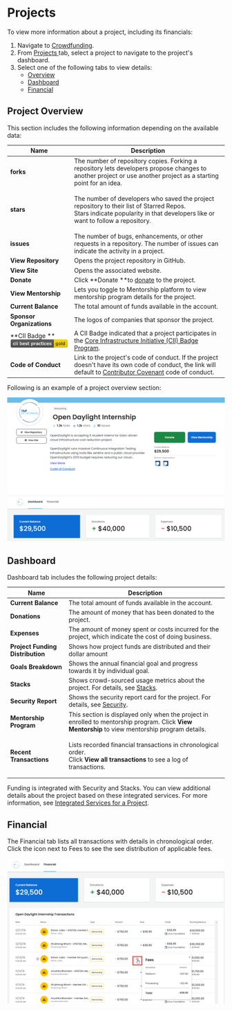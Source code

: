 # Projects

To view more information about a project, including its financials:

1. Navigate to [Crowdfunding](https://crowdfunding.lfx.linuxfoundation.org).
2. From [Projects ](./#Dashboard-ProjectsandMentorships)tab, select a project to navigate to the project's dashboard.&#x20;
3. Select one of the following tabs to view details:
   * [Overview](projects.md#ProjectsandMentorships-Overview)
   * [Dashboard](projects.md#dashboard)
   * [Financial](projects.md#ProjectsandMentorships-Financial)

## Project Overview <a href="projectsandmentorships-overview" id="projectsandmentorships-overview"></a>

This section includes the following information depending on the available data:

| Name                                                                    | Description                                                                                                                                                                                                                    |
| ----------------------------------------------------------------------- | ------------------------------------------------------------------------------------------------------------------------------------------------------------------------------------------------------------------------------ |
| **forks**                                                               | The number of repository copies. Forking a repository lets developers propose changes to another project or use another project as a starting point for an idea.                                                               |
| **stars**                                                               | <p>The number of developers who saved the project repository to their list of Starred Repos.<br>Stars indicate popularity in that developers like or want to follow a repository.</p>                                          |
| **issues**                                                              | The number of bugs, enhancements, or other requests in a repository. The number of issues can indicate the activity in a project.                                                                                              |
| **View Repository**                                                     | Opens the project repository in GitHub.                                                                                                                                                                                        |
| **View Site**                                                           | Opens the associated website.                                                                                                                                                                                                  |
| **Donate**                                                              | Click **Donate **to [donate](../donate-sponsor/) to the project.                                                                                                                                                               |
| **View Mentorship**                                                     | Lets you toggle to Mentorship platform to view mentorship program details for the project.                                                                                                                                     |
| **Current Balance**                                                     | The total amount of funds available in the account.                                                                                                                                                                            |
| **Sponsor Organizations**                                               | The logos of companies that sponsor the project.                                                                                                                                                                               |
| **CII Badge ** ![](<../../.gitbook/assets/7418513 (1) (2) (2) (2).png>) | A CII Badge indicated that a project participates in the [Core Infrastructure Initiative (CII) Badge Program](https://www.coreinfrastructure.org/programs/badge-program/).                                                     |
| **Code of Conduct**                                                     | Link to the project's code of conduct. If the project doesn't have its own code of conduct, the link will default to [Contributor Covenant](https://www.contributor-covenant.org/version/1/4/code-of-conduct) code of conduct. |

Following is an example of a project overview section:

![Project Overview](<../../.gitbook/assets/project overview (1).png>)

## Dashboard

Dashboard tab includes the following project details:&#x20;

| Name                             | Description                                                                                                                                                             |
| -------------------------------- | ----------------------------------------------------------------------------------------------------------------------------------------------------------------------- |
| **Current Balance**              | The total amount of funds available in the account.                                                                                                                     |
| **Donations**                    | The amount of money that has been donated to the project.                                                                                                               |
| **Expenses**                     | The amount of money spent or costs incurred for the project, which indicate the cost of doing business.                                                                 |
| **Project Funding Distribution** | Shows how project funds are distributed and their dollar amount                                                                                                         |
| **Goals Breakdown**              | Shows the annual financial goal and progress towards it by individual goal.                                                                                             |
| **Stacks**                       | Shows crowd-sourced usage metrics about the project. For details, see [Stacks](integrated-services-for-a-project.md#IntegratedServicesforaProject-Stacks).              |
| **Security Report**              | Shows the security report card for the project. For details, see [Security](integrated-services-for-a-project.md#IntegratedServicesforaProject-VulnerabilityDetection). |
| **Mentorship Program**           | This section is displayed only when the project in enrolled to mentorship program. Click **View Mentorship** to view mentorship program details.                        |
| **Recent Transactions**          | <p>Lists recorded financial transactions in chronological order. <br>Click <strong>View all transactions</strong> to see a log of transactions.</p>                     |

Funding is integrated with Security and Stacks. You can view additional details about the project based on these integrated services. For more information, see [Integrated Services for a Project](integrated-services-for-a-project.md).

## Financial <a href="projectsandmentorships-financial" id="projectsandmentorships-financial"></a>

The Financial tab lists all transactions with details in chronological order. Click the icon next to Fees to see the see distribution of applicable fees.

![Financial Information](<../../.gitbook/assets/financial information.png>)
